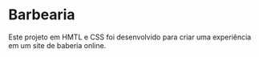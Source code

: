 # Barbearia
Este projeto em HMTL e CSS foi desenvolvido para criar uma experiência em um site de baberia online.
